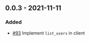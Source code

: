 ## 0.0.3 - 2021-11-11

### Added

* [#93](https://github.com/edgarrmondragon/citric/pull/93) Implement `list_users` in client
